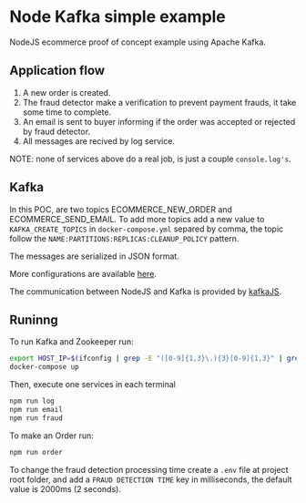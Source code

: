 # Node Kafka simple example

NodeJS ecommerce proof of concept example using Apache Kafka.

## Application flow

1. A new order is created.
2. The fraud detector make a verification to prevent payment frauds, it take some time to complete.
3. An email is sent to buyer informing if the order was accepted or rejected by fraud detector.
4. All messages are recived by log service.

NOTE: none of services above do a real job, is just a couple `console.log's`.

## Kafka

In this POC, are two topics ECOMMERCE_NEW_ORDER and ECOMMERCE_SEND_EMAIL. To add more topics add a new value to `KAFKA_CREATE_TOPICS` in `docker-compose.yml` separed by comma, the topic follow the `NAME:PARTITIONS:REPLICAS:CLEANUP_POLICY` pattern.

The messages are serialized in JSON format.

More configurations are available [here](https://github.com/wurstmeister/kafka-docker).

The communication between NodeJS and Kafka is provided by [kafkaJS](https://kafka.js.org/).

## Runinng

To run Kafka and Zookeeper run:

```sh
export HOST_IP=$(ifconfig | grep -E "([0-9]{1,3}\.){3}[0-9]{1,3}" | grep -v 127.0.0.1 | awk '{ print $2 }' | cut -f2 -d: | head -n1)
docker-compose up
```

Then, execute one services in each terminal

```sh
npm run log
npm run email
npm run fraud
```

To make an Order run:

```sh
npm run order
```

To change the fraud detection processing time create a `.env` file at project root folder, and add a `FRAUD DETECTION TIME` key in milliseconds, the default value is 2000ms (2 seconds).
